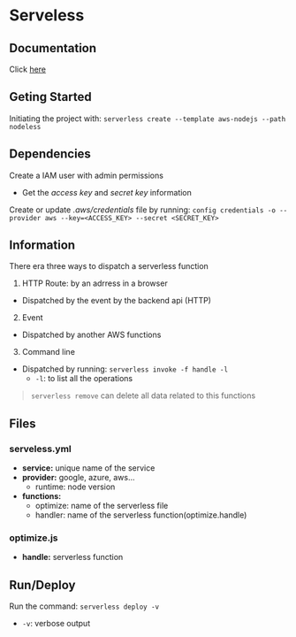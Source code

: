 # Serveless

## Documentation
Click [here](https://www.serverless.com/)

## Geting Started
Initiating the project with: `serverless create --template aws-nodejs --path nodeless`

## Dependencies
Create a IAM user with admin permissions
- Get the <i>access key</i> and <i>secret key</i> information

Create or update <i>.aws/credentials</i> file by running: `config credentials -o --provider aws --key=<ACCESS_KEY> --secret <SECRET_KEY>`

## Information
There era three ways to dispatch a serverless function
1. HTTP Route: by an adrress in a browser 
  - Dispatched by the event by the backend api (HTTP)
2. Event
  - Dispatched by another AWS functions 
3. Command line
  - Dispatched by running: `serverless invoke -f handle -l`
    - `-l`: to list all the operations

> `serverless remove` can delete all data related to this functions        

## Files
### serveless.yml
- <b>service:</b> unique name of the service
- <b>provider:</b> google, azure, aws...
  - runtime: node version
- <b>functions:</b>
  - optimize: name of the serverless file
  - handler: name of the serverless function(optimize.handle)

### optimize.js
- <b>handle:</b> serverless function

## Run/Deploy
Run the command: `serverless deploy -v`
- `-v`: verbose output
